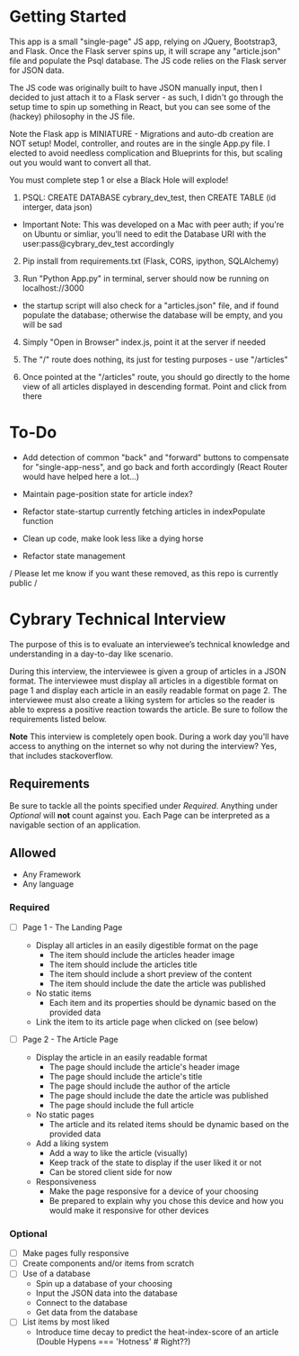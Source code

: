 # Getting Started

This app is a small "single-page" JS app, relying on JQuery, Bootstrap3, and Flask. Once the Flask server spins up, it will scrape any "article.json" file and populate the Psql database. The JS code relies on the Flask server for JSON data.

The JS code was originally built to have JSON manually input, then I decided to just attach it to a Flask server - as such, I didn't go through the setup time to spin up something in React, but you can see some of the (hackey) philosophy in the JS file.

Note the Flask app is MINIATURE - Migrations and auto-db creation are NOT setup! Model, controller, and routes are in the single App.py file. I elected to avoid needless complication and Blueprints for this, but scaling out you would want to convert all that.

You must complete step 1 or else a Black Hole will explode!

1. PSQL: CREATE DATABASE cybrary_dev_test, then CREATE TABLE (id interger, data json)
- Important Note: This was developed on a Mac with peer auth; if you're on Ubuntu or simliar, you'll need to edit the Database URI with the user:pass@cybrary_dev_test accordingly

2. Pip install from requirements.txt (Flask, CORS, ipython, SQLAlchemy)

3. Run "Python App.py" in terminal, server should now be running on localhost://3000
  - the startup script will also check for a "articles.json" file, and if found populate the database; otherwise the database will be empty, and you will be sad

4. Simply "Open in Browser" index.js, point it at the server if needed

5. The "/" route does nothing, its just for testing purposes - use "/articles"

6. Once pointed at the "/articles" route, you should go directly to the home view of all articles displayed in descending format. Point and click from there


# To-Do

- Add detection of common "back" and "forward" buttons to compensate for "single-app-ness", and go back and forth accordingly (React Router would have helped here a lot...)

- Maintain page-position state for article index?

- Refactor state-startup currently fetching articles in indexPopulate function

- Clean up code, make look less like a dying horse

- Refactor state management






\/ Please let me know if you want these removed, as this repo is currently public \/


# Cybrary Technical Interview
The purpose of this is to evaluate an interviewee’s technical knowledge and understanding in a day-to-day like scenario.

During this interview, the interviewee is given a group of articles in a JSON format. The interviewee must display all articles in a digestible format on page 1 and display each article in an easily readable format on page 2. The interviewee must also create a liking system for articles so the reader is able to express a positive reaction towards the article. Be sure to follow the requirements listed below.

**Note**
This interview is completely open book. During a work day you'll have access to anything on the internet so why not during the interview? Yes, that includes stackoverflow.

## Requirements
Be sure to tackle all the points specified under *Required*. Anything under *Optional* will **not** count against you.
Each Page can be interpreted as a navigable section of an application.

## Allowed
- Any Framework
- Any language

### Required
- [ ] Page 1 - The Landing Page
  * Display all articles in an easily digestible format on the page
    * The item should include the articles header image
    * The item should include the articles title
    * The item should include a short preview of the content
    * The item should include the date the article was published
  * No static items
    * Each item and its properties should be dynamic based on the provided data
  * Link the item to its article page when clicked on (see below)
    
- [ ] Page 2 - The Article Page
  * Display the article in an easily readable format
    * The page should include the article's header image
    * The page should include the article's title
    * The page should include the author of the article
    * The page should include the date the article was published
    * The page should include the full article
  * No static pages
    * The article and its related items should be dynamic based on the provided data
  * Add a liking system
    * Add a way to like the article (visually)
    * Keep track of the state to display if the user liked it or not
    * Can be stored client side for now
  * Responsiveness
    * Make the page responsive for a device of your choosing
    * Be prepared to explain why you chose this device and how you would make it responsive for other devices

### Optional
- [ ] Make pages fully responsive
- [ ] Create components and/or items from scratch
- [ ] Use of a database
  * Spin up a database of your choosing
  * Input the JSON data into the database
  * Connect to the database
  * Get data from the database
- [ ] List items by most liked
  * Introduce time decay to predict the heat-index-score of an article (Double Hypens === 'Hotness' # Right??)
